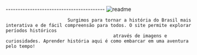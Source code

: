 -----------------------------------------      ![readme](https://github.com/user-attachments/assets/81c36c26-6cda-49a3-afa2-bf86b8aefa90)      

                           Surgimos para tornar a história do Brasil mais interativa e de fácil compreensão para todos. O site permite explorar períodos históricos 
                                            através de imagens e curiosidades. Aprender história aqui é como embarcar em uma aventura pelo tempo!


